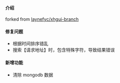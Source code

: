#### 介绍
forked from [laynefyc/xhgui-branch](https://github.com/laynefyc/xhgui-branch)

#### 修复问题

- 根据时间排序错乱
- 搜索【请求地址】时，包含特殊字符，导致结果错误

#### 新增功能

- 清除 mongodb 数据
